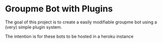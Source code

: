 # Groupme Bot with Plugins
The goal of this project is to create a easily modifiable groupme bot using a (very) simple plugin system.

The intention is for these bots to be hosted in a heroku instance
